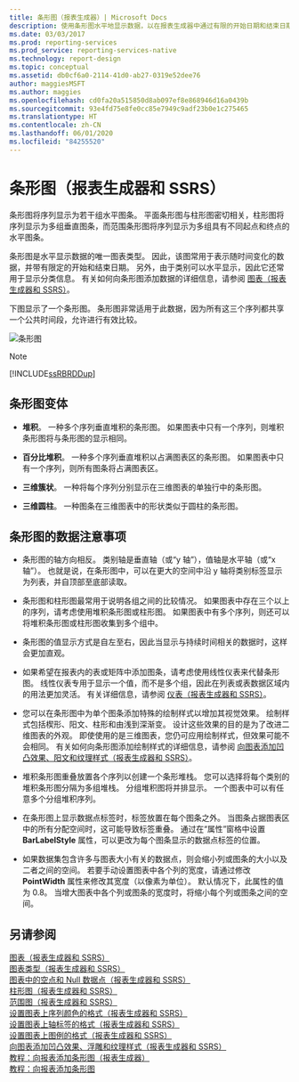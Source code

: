 ```yaml
---
title: 条形图（报表生成器）| Microsoft Docs
description: 使用条形图水平地显示数据，以在报表生成器中通过有限的开始日期和结束日期来表示数据。
ms.date: 03/03/2017
ms.prod: reporting-services
ms.prod_service: reporting-services-native
ms.technology: report-design
ms.topic: conceptual
ms.assetid: db0cf6a0-2114-41d0-ab27-0319e52dee76
author: maggiesMSFT
ms.author: maggies
ms.openlocfilehash: cd0fa20a515850d8ab097ef8e868946d16a0439b
ms.sourcegitcommit: 93e4fd75e8fe0cc85e7949c9adf23b0e1c275465
ms.translationtype: HT
ms.contentlocale: zh-CN
ms.lasthandoff: 06/01/2020
ms.locfileid: "84255520"
---
```

# <a name="bar-charts-report-builder-and-ssrs"></a>条形图（报表生成器和 SSRS）
  条形图将序列显示为若干组水平图条。 平面条形图与柱形图密切相关，柱形图将序列显示为多组垂直图条，而范围条形图将序列显示为多组具有不同起点和终点的水平图条。  
  
 条形图是水平显示数据的唯一图表类型。 因此，该图常用于表示随时间变化的数据，并带有限定的开始和结束日期。 另外，由于类别可以水平显示，因此它还常用于显示分类信息。 有关如何向条形图添加数据的详细信息，请参阅 [图表（报表生成器和 SSRS）](../../reporting-services/report-design/charts-report-builder-and-ssrs.md)。  
  
 下图显示了一个条形图。 条形图非常适用于此数据，因为所有这三个序列都共享一个公共时间段，允许进行有效比较。  
  
 ![条形图](../../reporting-services/report-design/media/barchart.gif "条形图")  
  
> [!NOTE]  
>  [!INCLUDE[ssRBRDDup](../../includes/ssrbrddup-md.md)]  
  
## <a name="variations-of-the-bar-chart"></a>条形图变体  
  
-   **堆积**。 一种多个序列垂直堆积的条形图。 如果图表中只有一个序列，则堆积条形图将与条形图的显示相同。  
  
-   **百分比堆积**。 一种多个序列垂直堆积以占满图表区的条形图。 如果图表中只有一个序列，则所有图条将占满图表区。  
  
-   **三维簇状**。 一种将每个序列分别显示在三维图表的单独行中的条形图。  
  
-   **三维圆柱**。 一种图条在三维图表中的形状类似于圆柱的条形图。  
  
## <a name="data-considerations-for-bar-charts"></a>条形图的数据注意事项  
  
-   条形图的轴方向相反。 类别轴是垂直轴（或“y 轴”），值轴是水平轴（或“x 轴”）。 也就是说，在条形图中，可以在更大的空间中沿 y 轴将类别标签显示为列表，并自顶部至底部读取。  
  
-   条形图和柱形图最常用于说明各组之间的比较情况。 如果图表中存在三个以上的序列，请考虑使用堆积条形图或柱形图。 如果图表中有多个序列，则还可以将堆积条形图或柱形图收集到多个组中。  
  
-   条形图的值显示方式是自左至右，因此当显示与持续时间相关的数据时，这样会更加直观。  
  
-   如果希望在报表内的表或矩阵中添加图条，请考虑使用线性仪表来代替条形图。 线性仪表专用于显示一个值，而不是多个组，因此在列表或表数据区域内的用法更加灵活。 有关详细信息，请参阅 [仪表（报表生成器和 SSRS）](../../reporting-services/report-design/gauges-report-builder-and-ssrs.md)。  
  
-   您可以在条形图中为单个图条添加特殊的绘制样式以增加其视觉效果。 绘制样式包括楔形、阳文、柱形和由浅到深渐变。 设计这些效果的目的是为了改进二维图表的外观。 即使使用的是三维图表，您仍可应用绘制样式，但效果可能不会相同。 有关如何向条形图添加绘制样式的详细信息，请参阅 [向图表添加凹凸效果、阳文和纹理样式（报表生成器和 SSRS）](../../reporting-services/report-design/chart-effects-add-bevel-emboss-or-texture-report-builder.md)。  
  
-   堆积条形图重叠放置各个序列以创建一个条形堆栈。 您可以选择将每个类别的堆积条形图分隔为多组堆栈。 分组堆积图将并排显示。 一个图表中可以有任意多个分组堆积序列。  
  
-   在条形图上显示数据点标签时，标签放置在每个图条之外。 当图条占据图表区中的所有分配空间时，这可能导致标签重叠。 通过在“属性”窗格中设置 **BarLabelStyle** 属性，可以更改为每个图条显示的数据点标签的位置。  
  
-   如果数据集包含许多与图表大小有关的数据点，则会缩小列或图条的大小以及二者之间的空间。 若要手动设置图表中各个列的宽度，请通过修改 **PointWidth** 属性来修改其宽度（以像素为单位）。 默认情况下，此属性的值为 0.8。 当增大图表中各个列或图条的宽度时，将缩小每个列或图条之间的空间。  
  
## <a name="see-also"></a>另请参阅  
 [图表（报表生成器和 SSRS）](../../reporting-services/report-design/charts-report-builder-and-ssrs.md)   
 [图表类型（报表生成器和 SSRS）](../../reporting-services/report-design/chart-types-report-builder-and-ssrs.md)   
 [图表中的空点和 Null 数据点（报表生成器和 SSRS）](../../reporting-services/report-design/empty-and-null-data-points-in-charts-report-builder-and-ssrs.md)   
 [柱形图（报表生成器和 SSRS）](../../reporting-services/report-design/column-charts-report-builder-and-ssrs.md)   
 [范围图（报表生成器和 SSRS）](../../reporting-services/report-design/range-charts-report-builder-and-ssrs.md)   
 [设置图表上序列颜色的格式（报表生成器和 SSRS）](../../reporting-services/report-design/formatting-series-colors-on-a-chart-report-builder-and-ssrs.md)   
 [设置图表上轴标签的格式（报表生成器和 SSRS）](../../reporting-services/report-design/formatting-axis-labels-on-a-chart-report-builder-and-ssrs.md)   
 [设置图表上图例的格式（报表生成器和 SSRS）](../../reporting-services/report-design/chart-legend-formatting-report-builder.md)   
 [向图表添加凹凸效果、浮雕和纹理样式（报表生成器和 SSRS）](../../reporting-services/report-design/chart-effects-add-bevel-emboss-or-texture-report-builder.md)   
 [教程：向报表添加条形图（报表生成器）](https://go.microsoft.com/fwlink/?LinkId=198052)   
 [教程：向报表添加条形图](https://go.microsoft.com/fwlink/?LinkId=198042)  
  
  
